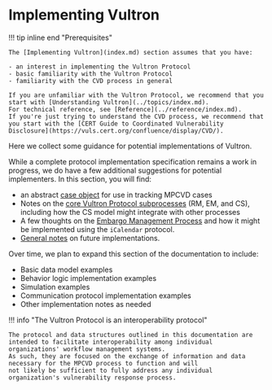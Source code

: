 # Implementing Vultron

!!! tip inline end "Prerequisites"

    The [Implementing Vultron](index.md) section assumes that you have:
    
    - an interest in implementing the Vultron Protocol
    - basic familiarity with the Vultron Protocol
    - familiarity with the CVD process in general

    If you are unfamiliar with the Vultron Protocol, we recommend that you start with [Understanding Vultron](../topics/index.md).
    For technical reference, see [Reference](../reference/index.md).
    If you're just trying to understand the CVD process, we recommend that you start with the [CERT Guide to Coordinated Vulnerability Disclosure](https://vuls.cert.org/confluence/display/CVD/).

Here we collect some guidance for potential implementations of Vultron.

While a complete protocol implementation specification remains a work in progress, we do have a few additional
suggestions for potential implementers.
In this section, you will find:

- an abstract [case object](case_object.md) for use in tracking MPCVD cases
- Notes on the [core Vultron Protocol subprocesses](process_implementation.md) (RM, EM, and CS), including how the CS model might integrate with
other processes
- A few thoughts on the [Embargo Management Process](em_icalendar.md) and how it might be implemented using the `iCalendar` protocol.
- [General notes](general_implementation.md) on future implementations.

Over time, we plan to expand this section of the documentation to include:

- Basic data model examples
- Behavior logic implementation examples
- Simulation examples
- Communication protocol implementation examples
- Other implementation notes as needed

!!! info "The Vultron Protocol is an interoperability protocol"

    The protocol and data structures outlined in this documentation are intended to facilitate interoperability among individual 
    organizations' workflow management systems.
    As such, they are focused on the exchange of information and data necessary for the MPCVD process to function and will 
    not likely be sufficient to fully address any individual organization's vulnerability response process.

